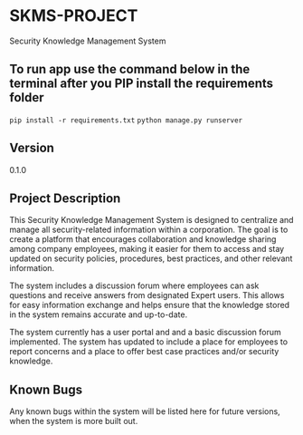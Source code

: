 # SKMS-PROJECT

Security Knowledge Management System
## To run app use the command below in the terminal after you PIP install the requirements folder
`pip install -r requirements.txt`
`python manage.py runserver`

## Version
0.1.0
## Project Description
This Security Knowledge Management System is designed to centralize and manage all security-related information within a corporation. The goal is to create a platform that encourages collaboration and knowledge sharing among company employees, making it easier for them to access and stay updated on security policies, procedures, best practices, and other relevant information.

The system includes a discussion forum where employees can ask questions and receive answers from designated Expert users. This allows for easy information exchange and helps ensure that the knowledge stored in the system remains accurate and up-to-date. 

The system currently has a user portal and and a basic discussion forum implemented.
The system has updated to include a place for employees to report concerns and a place to offer best case practices and/or security knowledge.
## Known Bugs
Any known bugs within the system will be listed here for future versions, when the system is more built out.
